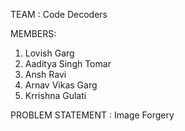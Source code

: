 TEAM : Code Decoders

MEMBERS:
  1. Lovish Garg
  2. Aaditya Singh Tomar
  3. Ansh Ravi
  4. Arnav Vikas Garg
  5. Krrishna Gulati

PROBLEM STATEMENT : Image Forgery
